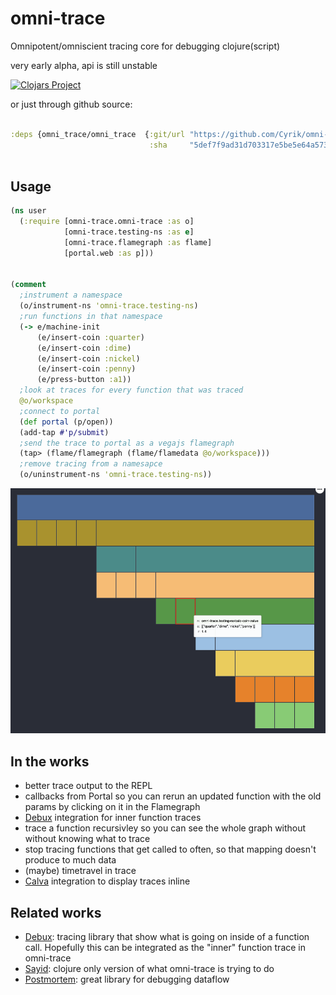 # omni-trace
Omnipotent/omniscient tracing core for debugging clojure(script)

very early alpha, api is still unstable


[![Clojars Project](https://img.shields.io/clojars/v/org.clojars.cyrik/omni-trace.svg)](https://clojars.org/org.clojars.cyrik/omni-trace)

or just through github source: 

```clojure

:deps {omni_trace/omni_trace  {:git/url "https://github.com/Cyrik/omni-trace"
                               :sha     "5def7f9ad31d703317e5be5e64a57322e1c89eed"}}
                          
```

## Usage

```clojure
(ns user
  (:require [omni-trace.omni-trace :as o]
            [omni-trace.testing-ns :as e]
            [omni-trace.flamegraph :as flame]
            [portal.web :as p]))


(comment
  ;instrument a namespace
  (o/instrument-ns 'omni-trace.testing-ns)
  ;run functions in that namespace
  (-> e/machine-init
      (e/insert-coin :quarter)
      (e/insert-coin :dime)
      (e/insert-coin :nickel)
      (e/insert-coin :penny)
      (e/press-button :a1))
  ;look at traces for every function that was traced
  @o/workspace
  ;connect to portal
  (def portal (p/open))
  (add-tap #'p/submit)
  ;send the trace to portal as a vegajs flamegraph
  (tap> (flame/flamegraph (flame/flamedata @o/workspace)))
  ;remove tracing from a namesapce
  (o/uninstrument-ns 'omni-trace.testing-ns))
```

![Screenshot](docs/flamegraph.png)

## In the works
- better trace output to the REPL
- callbacks from Portal so you can rerun an updated function with the old params by clicking on it in the Flamegraph
- [Debux](https://github.com/philoskim/debux) integration for inner function traces
- trace a function recursivley so you can see the whole graph without without knowing what to trace
- stop tracing functions that get called to often, so that mapping doesn't produce to much data
- (maybe) timetravel in trace
- [Calva](https://github.com/BetterThanTomorrow/calva/) integration to display traces inline

## Related works
- [Debux](https://github.com/philoskim/debux): tracing library that show what is going on inside of a function call. Hopefully this can be integrated as the "inner" function trace in omni-trace
- [Sayid](https://github.com/clojure-emacs/sayid/): clojure only version of what omni-trace is trying to do
- [Postmortem](https://github.com/athos/Postmortem): great library for debugging dataflow
